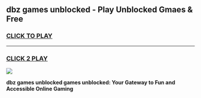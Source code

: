 
## dbz games unblocked - Play Unblocked Gmaes & Free
<h3>
<a href="https://news.freeplayer.one?title=dbz_games_unblocked&ref=23F">CLICK TO PLAY</a></h3>
<hr>

<h3>
<a href="https://news.freeplayer.one?title=dbz_games_unblocked&ref=23F">CLICK 2 PLAY</a>
  
</h3>

<a href="https://news.freeplayer.one?title=dbz_games_unblocked&ref=23F/"><img src="https://clearcache.store/games.png"></a>


**dbz games unblocked games unblocked: Your Gateway to Fun and Accessible Online Gaming**
